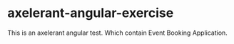 # axelerant-angular-exercise
This is an axelerant angular test. Which contain Event Booking Application.
